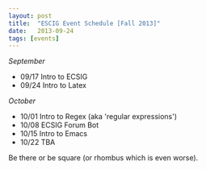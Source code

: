 ```yaml
---
layout: post
title:  "ESCIG Event Schedule [Fall 2013]"
date:   2013-09-24
tags: [events]
---
```


*September*

- 09/17 Intro to ECSIG
- 09/24 Intro to Latex

*October*

- 10/01 Intro to Regex (aka 'regular expressions')
- 10/08 ECSIG Forum Bot
- 10/15 Intro to Emacs
- 10/22 TBA

Be there or be square (or rhombus which is even worse).

